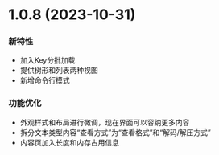 # 1.0.8 (2023-10-31)

### 新特性

- 加入Key分批加载
- 提供树形和列表两种视图
- 新增命令行模式

### 功能优化

- 外观样式和布局进行微调，现在界面可以容纳更多内容
- 拆分文本类型内容“查看方式”为“查看格式”和“解码/解压方式”
- 内容页加入长度和内存占用信息
